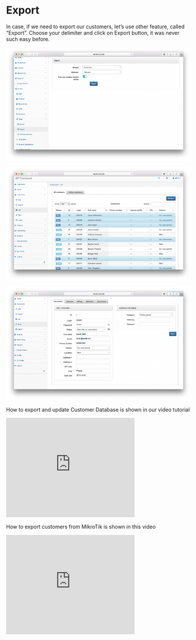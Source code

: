 Export
======

In case, if we need to export our customers, let’s use other feature, called “Export”. Choose your delimiter and click on Export button, it was never such easy before.

![](1.png)

![](2.png)

![](3.png)

How to export and update Customer Database is shown in our  video tutorial
<iframe frameborder=0 height=270 width=350 allowfullscreen src="https://www.youtube.com/embed/LbDj8zmeF-Y?wmode=opaque">Video on youtube</iframe>


How to export customers from MikroTik is shown in this video
<iframe frameborder=0 height=270 width=350 allowfullscreen src="https://www.youtube.com/watch?v=FzOZnqhPt8E?wmode=opaque">Video on youtube</iframe>
